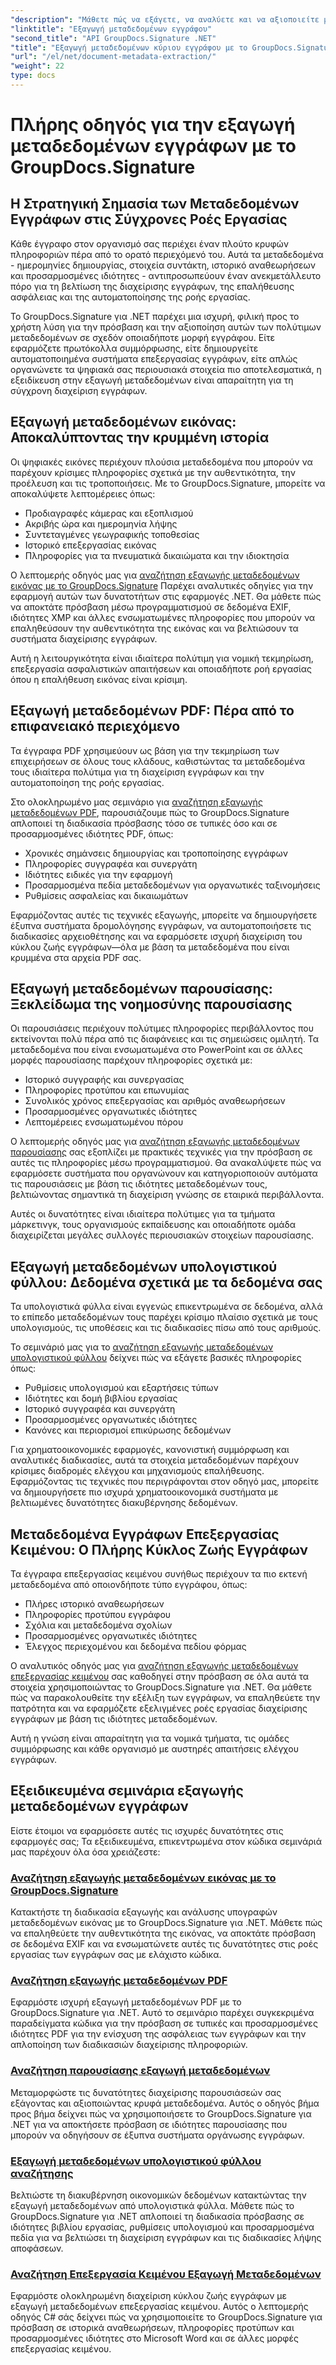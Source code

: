 ```yaml
---
"description": "Μάθετε πώς να εξάγετε, να αναλύετε και να αξιοποιείτε μεταδεδομένα εγγράφων σε πολλαπλές μορφές αρχείων με το GroupDocs.Signature για .NET. Βελτιώστε την ασφάλεια, βελτιστοποιήστε τις ροές εργασίας και αποκτήστε πολύτιμες πληροφορίες για τα έγγραφα."
"linktitle": "Εξαγωγή μεταδεδομένων εγγράφου"
"second_title": "API GroupDocs.Signature .NET"
"title": "Εξαγωγή μεταδεδομένων κύριου εγγράφου με το GroupDocs.Signature για .NET"
"url": "/el/net/document-metadata-extraction/"
"weight": 22
type: docs
---
```

# Πλήρης οδηγός για την εξαγωγή μεταδεδομένων εγγράφων με το GroupDocs.Signature

## Η Στρατηγική Σημασία των Μεταδεδομένων Εγγράφων στις Σύγχρονες Ροές Εργασίας

Κάθε έγγραφο στον οργανισμό σας περιέχει έναν πλούτο κρυφών πληροφοριών πέρα από το ορατό περιεχόμενό του. Αυτά τα μεταδεδομένα - ημερομηνίες δημιουργίας, στοιχεία συντάκτη, ιστορικό αναθεωρήσεων και προσαρμοσμένες ιδιότητες - αντιπροσωπεύουν έναν ανεκμετάλλευτο πόρο για τη βελτίωση της διαχείρισης εγγράφων, της επαλήθευσης ασφάλειας και της αυτοματοποίησης της ροής εργασίας.

Το GroupDocs.Signature για .NET παρέχει μια ισχυρή, φιλική προς το χρήστη λύση για την πρόσβαση και την αξιοποίηση αυτών των πολύτιμων μεταδεδομένων σε σχεδόν οποιαδήποτε μορφή εγγράφου. Είτε εφαρμόζετε πρωτόκολλα συμμόρφωσης, είτε δημιουργείτε αυτοματοποιημένα συστήματα επεξεργασίας εγγράφων, είτε απλώς οργανώνετε τα ψηφιακά σας περιουσιακά στοιχεία πιο αποτελεσματικά, η εξειδίκευση στην εξαγωγή μεταδεδομένων είναι απαραίτητη για τη σύγχρονη διαχείριση εγγράφων.

## Εξαγωγή μεταδεδομένων εικόνας: Αποκαλύπτοντας την κρυμμένη ιστορία

Οι ψηφιακές εικόνες περιέχουν πλούσια μεταδεδομένα που μπορούν να παρέχουν κρίσιμες πληροφορίες σχετικά με την αυθεντικότητα, την προέλευση και τις τροποποιήσεις. Με το GroupDocs.Signature, μπορείτε να αποκαλύψετε λεπτομέρειες όπως:

- Προδιαγραφές κάμερας και εξοπλισμού
- Ακριβής ώρα και ημερομηνία λήψης
- Συντεταγμένες γεωγραφικής τοποθεσίας
- Ιστορικό επεξεργασίας εικόνας
- Πληροφορίες για τα πνευματικά δικαιώματα και την ιδιοκτησία

Ο λεπτομερής οδηγός μας για [αναζήτηση εξαγωγής μεταδεδομένων εικόνας με το GroupDocs.Signature](./search-image-metadata-extraction/) Παρέχει αναλυτικές οδηγίες για την εφαρμογή αυτών των δυνατοτήτων στις εφαρμογές .NET. Θα μάθετε πώς να αποκτάτε πρόσβαση μέσω προγραμματισμού σε δεδομένα EXIF, ιδιότητες XMP και άλλες ενσωματωμένες πληροφορίες που μπορούν να επαληθεύσουν την αυθεντικότητα της εικόνας και να βελτιώσουν τα συστήματα διαχείρισης εγγράφων.

Αυτή η λειτουργικότητα είναι ιδιαίτερα πολύτιμη για νομική τεκμηρίωση, επεξεργασία ασφαλιστικών απαιτήσεων και οποιαδήποτε ροή εργασίας όπου η επαλήθευση εικόνας είναι κρίσιμη.

## Εξαγωγή μεταδεδομένων PDF: Πέρα από το επιφανειακό περιεχόμενο

Τα έγγραφα PDF χρησιμεύουν ως βάση για την τεκμηρίωση των επιχειρήσεων σε όλους τους κλάδους, καθιστώντας τα μεταδεδομένα τους ιδιαίτερα πολύτιμα για τη διαχείριση εγγράφων και την αυτοματοποίηση της ροής εργασίας.

Στο ολοκληρωμένο μας σεμινάριο για [αναζήτηση εξαγωγής μεταδεδομένων PDF](./search-pdf-metadata-extraction/), παρουσιάζουμε πώς το GroupDocs.Signature απλοποιεί τη διαδικασία πρόσβασης τόσο σε τυπικές όσο και σε προσαρμοσμένες ιδιότητες PDF, όπως:

- Χρονικές σημάνσεις δημιουργίας και τροποποίησης εγγράφων
- Πληροφορίες συγγραφέα και συνεργάτη
- Ιδιότητες ειδικές για την εφαρμογή
- Προσαρμοσμένα πεδία μεταδεδομένων για οργανωτικές ταξινομήσεις
- Ρυθμίσεις ασφαλείας και δικαιωμάτων

Εφαρμόζοντας αυτές τις τεχνικές εξαγωγής, μπορείτε να δημιουργήσετε έξυπνα συστήματα δρομολόγησης εγγράφων, να αυτοματοποιήσετε τις διαδικασίες αρχειοθέτησης και να εφαρμόσετε ισχυρή διαχείριση του κύκλου ζωής εγγράφων—όλα με βάση τα μεταδεδομένα που είναι κρυμμένα στα αρχεία PDF σας.

## Εξαγωγή μεταδεδομένων παρουσίασης: Ξεκλείδωμα της νοημοσύνης παρουσίασης

Οι παρουσιάσεις περιέχουν πολύτιμες πληροφορίες περιβάλλοντος που εκτείνονται πολύ πέρα από τις διαφάνειες και τις σημειώσεις ομιλητή. Τα μεταδεδομένα που είναι ενσωματωμένα στο PowerPoint και σε άλλες μορφές παρουσίασης παρέχουν πληροφορίες σχετικά με:

- Ιστορικό συγγραφής και συνεργασίας
- Πληροφορίες προτύπου και επωνυμίας
- Συνολικός χρόνος επεξεργασίας και αριθμός αναθεωρήσεων
- Προσαρμοσμένες οργανωτικές ιδιότητες
- Λεπτομέρειες ενσωματωμένου πόρου

Ο λεπτομερής οδηγός μας για [αναζήτηση εξαγωγής μεταδεδομένων παρουσίασης](./search-presentation-metadata-extraction/) σας εξοπλίζει με πρακτικές τεχνικές για την πρόσβαση σε αυτές τις πληροφορίες μέσω προγραμματισμού. Θα ανακαλύψετε πώς να εφαρμόσετε συστήματα που οργανώνουν και κατηγοριοποιούν αυτόματα τις παρουσιάσεις με βάση τις ιδιότητες μεταδεδομένων τους, βελτιώνοντας σημαντικά τη διαχείριση γνώσης σε εταιρικά περιβάλλοντα.

Αυτές οι δυνατότητες είναι ιδιαίτερα πολύτιμες για τα τμήματα μάρκετινγκ, τους οργανισμούς εκπαίδευσης και οποιαδήποτε ομάδα διαχειρίζεται μεγάλες συλλογές περιουσιακών στοιχείων παρουσίασης.

## Εξαγωγή μεταδεδομένων υπολογιστικού φύλλου: Δεδομένα σχετικά με τα δεδομένα σας

Τα υπολογιστικά φύλλα είναι εγγενώς επικεντρωμένα σε δεδομένα, αλλά το επίπεδο μεταδεδομένων τους παρέχει κρίσιμο πλαίσιο σχετικά με τους υπολογισμούς, τις υποθέσεις και τις διαδικασίες πίσω από τους αριθμούς.

Το σεμινάριό μας για το [αναζήτηση εξαγωγής μεταδεδομένων υπολογιστικού φύλλου](./search-spreadsheet-metadata-extraction/) δείχνει πώς να εξάγετε βασικές πληροφορίες όπως:

- Ρυθμίσεις υπολογισμού και εξαρτήσεις τύπων
- Ιδιότητες και δομή βιβλίου εργασίας
- Ιστορικό συγγραφέα και συνεργάτη
- Προσαρμοσμένες οργανωτικές ιδιότητες
- Κανόνες και περιορισμοί επικύρωσης δεδομένων

Για χρηματοοικονομικές εφαρμογές, κανονιστική συμμόρφωση και αναλυτικές διαδικασίες, αυτά τα στοιχεία μεταδεδομένων παρέχουν κρίσιμες διαδρομές ελέγχου και μηχανισμούς επαλήθευσης. Εφαρμόζοντας τις τεχνικές που περιγράφονται στον οδηγό μας, μπορείτε να δημιουργήσετε πιο ισχυρά χρηματοοικονομικά συστήματα με βελτιωμένες δυνατότητες διακυβέρνησης δεδομένων.

## Μεταδεδομένα Εγγράφων Επεξεργασίας Κειμένου: Ο Πλήρης Κύκλος Ζωής Εγγράφων

Τα έγγραφα επεξεργασίας κειμένου συνήθως περιέχουν τα πιο εκτενή μεταδεδομένα από οποιονδήποτε τύπο εγγράφου, όπως:

- Πλήρες ιστορικό αναθεωρήσεων
- Πληροφορίες προτύπου εγγράφου
- Σχόλια και μεταδεδομένα σχολίων
- Προσαρμοσμένες οργανωτικές ιδιότητες
- Έλεγχος περιεχομένου και δεδομένα πεδίου φόρμας

Ο αναλυτικός οδηγός μας για [αναζήτηση εξαγωγής μεταδεδομένων επεξεργασίας κειμένου](./search-word-processing-metadata-extraction/) σας καθοδηγεί στην πρόσβαση σε όλα αυτά τα στοιχεία χρησιμοποιώντας το GroupDocs.Signature για .NET. Θα μάθετε πώς να παρακολουθείτε την εξέλιξη των εγγράφων, να επαληθεύετε την πατρότητα και να εφαρμόζετε εξελιγμένες ροές εργασίας διαχείρισης εγγράφων με βάση τις ιδιότητες μεταδεδομένων.

Αυτή η γνώση είναι απαραίτητη για τα νομικά τμήματα, τις ομάδες συμμόρφωσης και κάθε οργανισμό με αυστηρές απαιτήσεις ελέγχου εγγράφων.

## Εξειδικευμένα σεμινάρια εξαγωγής μεταδεδομένων εγγράφων

Είστε έτοιμοι να εφαρμόσετε αυτές τις ισχυρές δυνατότητες στις εφαρμογές σας; Τα εξειδικευμένα, επικεντρωμένα στον κώδικα σεμινάριά μας παρέχουν όλα όσα χρειάζεστε:

### [Αναζήτηση εξαγωγής μεταδεδομένων εικόνας με το GroupDocs.Signature](./search-image-metadata-extraction/)
Κατακτήστε τη διαδικασία εξαγωγής και ανάλυσης υπογραφών μεταδεδομένων εικόνας με το GroupDocs.Signature για .NET. Μάθετε πώς να επαληθεύετε την αυθεντικότητα της εικόνας, να αποκτάτε πρόσβαση σε δεδομένα EXIF και να ενσωματώνετε αυτές τις δυνατότητες στις ροές εργασίας των εγγράφων σας με ελάχιστο κώδικα.

### [Αναζήτηση εξαγωγής μεταδεδομένων PDF](./search-pdf-metadata-extraction/)
Εφαρμόστε ισχυρή εξαγωγή μεταδεδομένων PDF με το GroupDocs.Signature για .NET. Αυτό το σεμινάριο παρέχει συγκεκριμένα παραδείγματα κώδικα για την πρόσβαση σε τυπικές και προσαρμοσμένες ιδιότητες PDF για την ενίσχυση της ασφάλειας των εγγράφων και την απλοποίηση των διαδικασιών διαχείρισης πληροφοριών.

### [Αναζήτηση παρουσίασης εξαγωγή μεταδεδομένων](./search-presentation-metadata-extraction/)
Μεταμορφώστε τις δυνατότητες διαχείρισης παρουσιάσεών σας εξάγοντας και αξιοποιώντας κρυφά μεταδεδομένα. Αυτός ο οδηγός βήμα προς βήμα δείχνει πώς να χρησιμοποιήσετε το GroupDocs.Signature για .NET για να αποκτήσετε πρόσβαση σε ιδιότητες παρουσίασης που μπορούν να οδηγήσουν σε έξυπνα συστήματα οργάνωσης εγγράφων.

### [Εξαγωγή μεταδεδομένων υπολογιστικού φύλλου αναζήτησης](./search-spreadsheet-metadata-extraction/)
Βελτιώστε τη διακυβέρνηση οικονομικών δεδομένων κατακτώντας την εξαγωγή μεταδεδομένων από υπολογιστικά φύλλα. Μάθετε πώς το GroupDocs.Signature για .NET απλοποιεί τη διαδικασία πρόσβασης σε ιδιότητες βιβλίου εργασίας, ρυθμίσεις υπολογισμού και προσαρμοσμένα πεδία για να βελτιώσει τη διαχείριση εγγράφων και τις διαδικασίες λήψης αποφάσεων.

### [Αναζήτηση Επεξεργασία Κειμένου Εξαγωγή Μεταδεδομένων](./search-word-processing-metadata-extraction/)
Εφαρμόστε ολοκληρωμένη διαχείριση κύκλου ζωής εγγράφων με εξαγωγή μεταδεδομένων επεξεργασίας κειμένου. Αυτός ο λεπτομερής οδηγός C# σάς δείχνει πώς να χρησιμοποιείτε το GroupDocs.Signature για πρόσβαση σε ιστορικά αναθεωρήσεων, πληροφορίες προτύπων και προσαρμοσμένες ιδιότητες στο Microsoft Word και σε άλλες μορφές επεξεργασίας κειμένου.